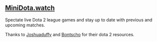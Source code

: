 ## [MiniDota.watch](https://minidota.watch)

Spectate live Dota 2 league games and stay up to date with previous and upcoming matches.

Thanks to [Joshuaduffy](https://github.com/joshuaduffy/dota2api/) and [Bontscho](https://github.com/bontscho/) for their dota 2 resources.
